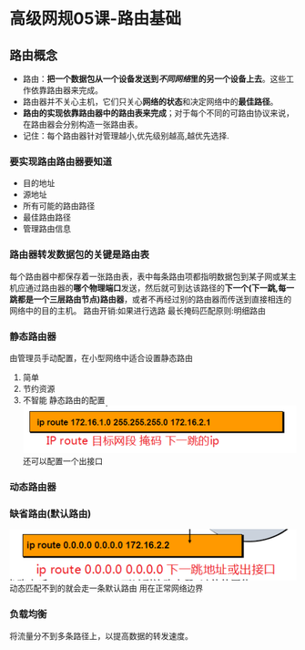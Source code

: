 # 高级网规05课-路由基础
## 路由概念
- 路由：**把一个数据包从一个设备发送到*不同网络*里的另一个设备上去**。这些工作依靠路由器来完成。
- 路由器并不关心主机，它们只关心**网络的状态**和决定网络中的**最佳路径**。
- **路由的实现依靠路由器中的路由表来完成**；对于每个不同的可路由协议来说，在路由器会分别构造一张路由表。
- 记住：每个路由器针对管理越小,优先级别越高,越优先选择.
### 要实现路由路由器要知道
- 目的地址
- 源地址
- 所有可能的路由路径
- 最佳路由路径
- 管理路由信息
### 路由器转发数据包的关键是路由表
每个路由器中都保存着一张路由表，表中每条路由项都指明数据包到某子网或某主机应通过路由器的**哪个物理端口**发送，然后就可到达该路径的**下一个(下一跳,每一跳都是一个三层路由节点)路由器**，或者不再经过别的路由器而传送到直接相连的网络中的目的主机。
路由开销:如果进行选路
最长掩码匹配原则:明细路由
### 静态路由器
由管理员手动配置，在小型网络中适合设置静态路由
1. 简单
2. 节约资源
3. 不智能
静态路由的配置
![](img/2019-08-01-19-04-02.png)
还可以配置一个出接口
### 动态路由器
### 缺省路由(默认路由)
![](img/2019-08-01-19-22-25.png)
动态匹配不到的就会走一条默认路由
用在正常网络边界
### 负载均衡
将流量分不到多条路径上，以提高数据的转发速度。